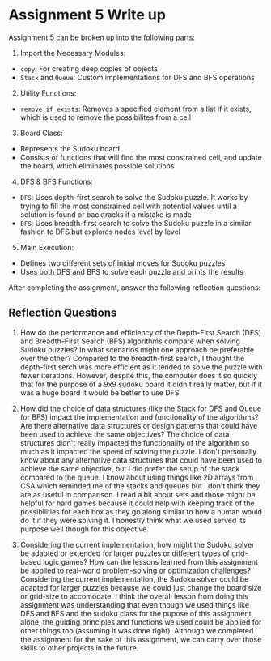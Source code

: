 # Assignment 5 Write up

Assignment 5 can be broken up into the following parts:
1. Import the Necessary Modules:
- `copy`: For creating deep copies of objects
- `Stack` and `Queue`: Custom implementations for DFS and BFS operations
2. Utility Functions: 
- `remove_if_exists`: Removes a specified element from a list if it exists, which is used to remove the possibilites from a cell
3. Board Class:
- Represents the Sudoku board
- Consists of functions that will find the most constrained cell, and update the board, which eliminates possible solutions
4. DFS & BFS Functions:
- `DFS`: Uses depth-first search to solve the Sudoku puzzle. It works by trying to fill the most constrained cell with potential values until a solution is found or backtracks if a mistake is made
- `BFS`: Uses breadth-first search to solve the Sudoku puzzle in a similar fashion to DFS but explores nodes level by level
5. Main Execution:
- Defines two different sets of initial moves for Sudoku puzzles
- Uses both DFS and BFS to solve each puzzle and prints the results


After completing the assignment, answer the following reflection questions:

## Reflection Questions

1. How do the performance and efficiency of the Depth-First Search (DFS) and Breadth-First Search (BFS) algorithms compare when solving Sudoku puzzles? In what scenarios might one approach be preferable over the other?
Compared to the breadth-first search, I thought the depth-first serch was more efficient as it tended to solve the puzzle with fewer iterations. However, despite this, the computer does it so quickly that for the purpose of a 9x9 sudoku board it didn't really matter, but if it was a huge board it would be better to use DFS. 


2. How did the choice of data structures (like the Stack for DFS and Queue for BFS) impact the implementation and functionality of the algorithms? Are there alternative data structures or design patterns that could have been used to achieve the same objectives?
The choice of data structures didn't really impacted the functionality of the algorithm so much as it impacted the speed of solving the puzzle. I don't personally know about any alternative data structures that could have been used to achieve the same objective, but I did prefer the setup of the stack compared to the queue. I know about using things like 2D arrays from CSA which reminded me of the stacks and queues but I don't think they are as useful in comparison. I read a bit about sets and those might be helpful for hard games because it could help with keeping track of the possibilities for each box as they go along similar to how a human would do it if they were solving it. I honestly think what we used served its purpose well though for this objective.    


3. Considering the current implementation, how might the Sudoku solver be adapted or extended for larger puzzles or different types of grid-based logic games? How can the lessons learned from this assignment be applied to real-world problem-solving or optimization challenges?
Considering the current implementation, the Sudoku solver could be adapted for larger puzzles because we could just change the board size or grid-size to accomodate. I think the overall lesson from doing this assignment was understanding that even though we used things like DFS and BFS and the sudoku class for the pupose of this assignment alone, the guiding principles and functions we used could be applied for other things too (assuming it was done right). Although we completed the assignment for the sake of this assignment, we can carry over those skills to other projects in the future. 